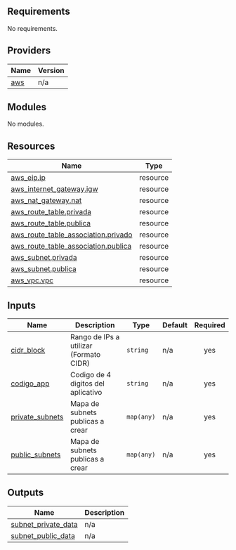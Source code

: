 <!-- BEGIN_TF_DOCS -->
## Requirements

No requirements.

## Providers

| Name | Version |
|------|---------|
| <a name="provider_aws"></a> [aws](#provider\_aws) | n/a |

## Modules

No modules.

## Resources

| Name | Type |
|------|------|
| [aws_eip.ip](https://registry.terraform.io/providers/hashicorp/aws/latest/docs/resources/eip) | resource |
| [aws_internet_gateway.igw](https://registry.terraform.io/providers/hashicorp/aws/latest/docs/resources/internet_gateway) | resource |
| [aws_nat_gateway.nat](https://registry.terraform.io/providers/hashicorp/aws/latest/docs/resources/nat_gateway) | resource |
| [aws_route_table.privada](https://registry.terraform.io/providers/hashicorp/aws/latest/docs/resources/route_table) | resource |
| [aws_route_table.publica](https://registry.terraform.io/providers/hashicorp/aws/latest/docs/resources/route_table) | resource |
| [aws_route_table_association.privado](https://registry.terraform.io/providers/hashicorp/aws/latest/docs/resources/route_table_association) | resource |
| [aws_route_table_association.publica](https://registry.terraform.io/providers/hashicorp/aws/latest/docs/resources/route_table_association) | resource |
| [aws_subnet.privada](https://registry.terraform.io/providers/hashicorp/aws/latest/docs/resources/subnet) | resource |
| [aws_subnet.publica](https://registry.terraform.io/providers/hashicorp/aws/latest/docs/resources/subnet) | resource |
| [aws_vpc.vpc](https://registry.terraform.io/providers/hashicorp/aws/latest/docs/resources/vpc) | resource |

## Inputs

| Name | Description | Type | Default | Required |
|------|-------------|------|---------|:--------:|
| <a name="input_cidr_block"></a> [cidr\_block](#input\_cidr\_block) | Rango de IPs a utilizar (Formato CIDR) | `string` | n/a | yes |
| <a name="input_codigo_app"></a> [codigo\_app](#input\_codigo\_app) | Codigo de 4 digitos del aplicativo | `string` | n/a | yes |
| <a name="input_private_subnets"></a> [private\_subnets](#input\_private\_subnets) | Mapa de subnets publicas a crear | `map(any)` | n/a | yes |
| <a name="input_public_subnets"></a> [public\_subnets](#input\_public\_subnets) | Mapa de subnets publicas a crear | `map(any)` | n/a | yes |

## Outputs

| Name | Description |
|------|-------------|
| <a name="output_subnet_private_data"></a> [subnet\_private\_data](#output\_subnet\_private\_data) | n/a |
| <a name="output_subnet_public_data"></a> [subnet\_public\_data](#output\_subnet\_public\_data) | n/a |
<!-- END_TF_DOCS -->
